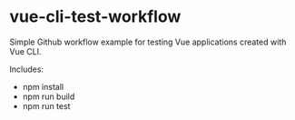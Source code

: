 # vue-cli-test-workflow

Simple Github workflow example for testing Vue applications created with Vue CLI.

Includes:
* npm install
* npm run build
* npm run test
